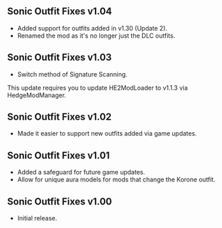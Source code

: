 ## Sonic Outfit Fixes v1.04
- Added support for outfits added in v1.30 (Update 2).
- Renamed the mod as it's no longer just the DLC outfits.

## Sonic Outfit Fixes v1.03
- Switch method of Signature Scanning.

This update requires you to update HE2ModLoader to v1.1.3 via HedgeModManager.

## Sonic Outfit Fixes v1.02
- Made it easier to support new outfits added via game updates.

## Sonic Outfit Fixes v1.01
- Added a safeguard for future game updates.
- Allow for unique aura models for mods that change the Korone outfit.

## Sonic Outfit Fixes v1.00
- Initial release.
